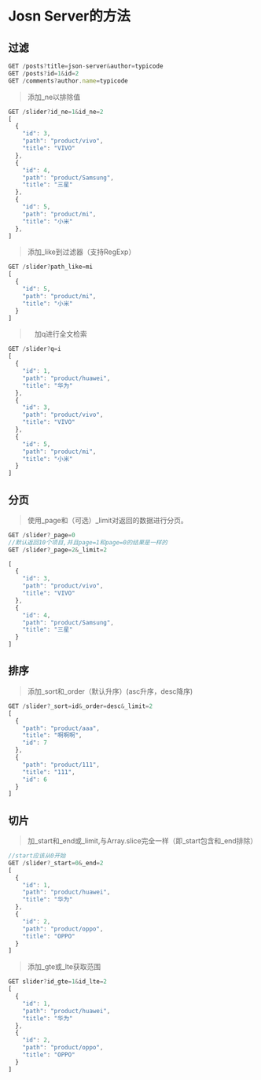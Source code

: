 # Josn Server的方法
## 过滤
```js
GET /posts?title=json-server&author=typicode
GET /posts?id=1&id=2
GET /comments?author.name=typicode
```
> 添加_ne以排除值
```js
GET /slider?id_ne=1&id_ne=2
[
  {
    "id": 3,
    "path": "product/vivo",
    "title": "VIVO"
  },
  {
    "id": 4,
    "path": "product/Samsung",
    "title": "三星"
  },
  {
    "id": 5,
    "path": "product/mi",
    "title": "小米"
  },
]
```
> 添加_like到过滤器（支持RegExp）
```js
GET /slider?path_like=mi
[
  {
    "id": 5,
    "path": "product/mi",
    "title": "小米"
  }
]
```
>　加q进行全文检索

```js
GET /slider?q=i
[
  {
    "id": 1,
    "path": "product/huawei",
    "title": "华为"
  },
  {
    "id": 3,
    "path": "product/vivo",
    "title": "VIVO"
  },
  {
    "id": 5,
    "path": "product/mi",
    "title": "小米"
  }
]
```
## 分页
> 使用_page和（可选）_limit对返回的数据进行分页。
```js
GET /slider?_page=0
//默认返回10个项目,并且page=1和page=0的结果是一样的
GET /slider?_page=2&_limit=2

[
  {
    "id": 3,
    "path": "product/vivo",
    "title": "VIVO"
  },
  {
    "id": 4,
    "path": "product/Samsung",
    "title": "三星"
  }
]
```
## 排序
> 添加_sort和_order（默认升序）(asc升序，desc降序)
```js
GET /slider?_sort=id&_order=desc&_limit=2
[
  {
    "path": "product/aaa",
    "title": "啊啊啊",
    "id": 7
  },
  {
    "path": "product/111",
    "title": "111",
    "id": 6
  }
]
```
## 切片
> 加_start和_end或_limit,与Array.slice完全一样（即_start包含和_end排除）
```js
//start应该从0开始
GET /slider?_start=0&_end=2
[
  {
    "id": 1,
    "path": "product/huawei",
    "title": "华为"
  },
  {
    "id": 2,
    "path": "product/oppo",
    "title": "OPPO"
  }
]
```
> 添加_gte或_lte获取范围

```js
GET slider?id_gte=1&id_lte=2
[
  {
    "id": 1,
    "path": "product/huawei",
    "title": "华为"
  },
  {
    "id": 2,
    "path": "product/oppo",
    "title": "OPPO"
  }
]
```
